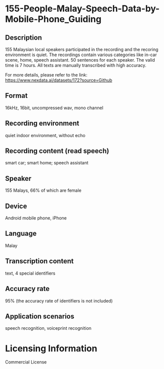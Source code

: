 # 155-People-Malay-Speech-Data-by-Mobile-Phone_Guiding


## Description
155 Malaysian local speakers participated in the recording and the recoring environment is quiet. The recordings contain various categories like in-car scene, home, speech assistant. 50 sentences for each speaker. The valid time is 7 hours. All texts are manually transcribed with high accuracy.

For more details, please refer to the link: https://www.nexdata.ai/datasets/172?source=Github


## Format
16kHz, 16bit, uncompressed wav, mono channel

## Recording environment
quiet indoor environment, without echo

## Recording content (read speech)
smart car; smart home; speech assistant

## Speaker
155 Malays, 66% of which are female

## Device
Android mobile phone, iPhone

## Language
Malay

## Transcription content
text, 4 special identifiers

## Accuracy rate
95% (the accuracy rate of identifiers is not included)

## Application scenarios
speech recognition, voiceprint recognition

# Licensing Information
Commercial License

